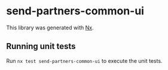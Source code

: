 # send-partners-common-ui

This library was generated with [Nx](https://nx.dev).

## Running unit tests

Run `nx test send-partners-common-ui` to execute the unit tests.
